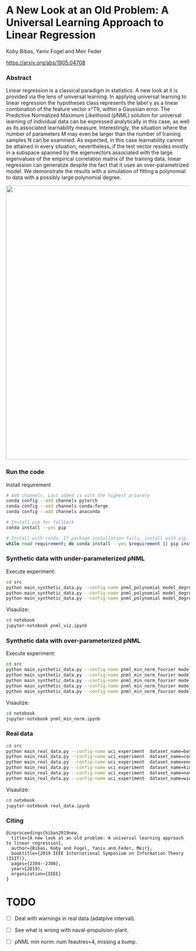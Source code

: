 # A New Look at an Old Problem: A Universal Learning Approach to Linear Regression
Koby Bibas, Yaniv Fogel and Meir Feder

https://arxiv.org/abs/1905.04708

### Abstract
Linear regression is a classical paradigm in statistics. A new look at it is provided via the lens of universal learning. In applying universal learning to linear regression the hypotheses class represents the label y as a linear combination of the feature vector x^Tθ, within a Gaussian error. The Predictive Normalized Maximum Likelihood (pNML) solution for universal learning of individual data can be expressed analytically in this case, as well as its associated learnability measure. Interestingly, the situation where the number of parameters M may even be larger than the number of training samples N can be examined. As expected, in this case learnability cannot be attained in every situation; nevertheless, if the test vector resides mostly in a subspace spanned by the eigenvectors associated with the large eigenvalues of the empirical correlation matrix of the training data, linear regression can generalize despite the fact that it uses an over-parametrized model. We demonstrate the results with a simulation of fitting a polynomial to data with a possibly large polynomial degree. 

<img src="https://raw.githubusercontent.com/kobybibas/pnml_linear_regression_isit_2019_latex/master/least_squares_with_poly_degree.jpg" width="750">

### Run the code

Install requirement

```bash
# Add channels. Last added is with the highest priorety
conda config --add channels pytorch
conda config --add channels conda-forge
conda config --add channels anaconda

# Install pip for fallback
conda install --yes pip

# Install with conda. If package installation fails, install with pip.
while read requirement; do conda install --yes $requirement || pip install $requirement; done < requirements.txt 
```

### Synthetic data with under-parameterized pNML

Execute experiment:

```bash
cd src
python main_synthetic_data.py --config-name pnml_polynomial model_degree=4; \
python main_synthetic_data.py --config-name pnml_polynomial model_degree=6; \
python main_synthetic_data.py --config-name pnml_polynomial model_degree=8;  
```

Visaulize:

```bash
cd notebook
jupyter-notebook pnml_viz.ipynb
```

### Synthetic data with over-parameterized pNML

Execute experiment:

```bash
cd src
python main_synthetic_data.py --config-name pnml_min_norm_fourier model_degree=4;  \
python main_synthetic_data.py --config-name pnml_min_norm_fourier model_degree=10;  \
python main_synthetic_data.py --config-name pnml_min_norm_fourier model_degree=20;  \
python main_synthetic_data.py --config-name pnml_min_norm_fourier model_degree=50;  \
python main_synthetic_data.py --config-name pnml_min_norm_fourier model_degree=100; 
```

Visaulize:

```bash
cd notebook
jupyter-notebook pnml_min_norm.ipynb
```

### Real data

```bash
cd src
python main_real_data.py --config-name uci_experiment  dataset_name=bostonHousing ; \
python main_real_data.py --config-name uci_experiment  dataset_name=concrete; \
python main_real_data.py --config-name uci_experiment  dataset_name=energy; \
python main_real_data.py --config-name uci_experiment  dataset_name=kin8nm; \
python main_real_data.py --config-name uci_experiment  dataset_name=naval-propulsion-plant; \
python main_real_data.py --config-name uci_experiment  dataset_name=wine-quality-red;

```

Visaulize:

```bash
cd notebook
jupyter-notebook real_data.ipynb
```

### Citing

```
@inproceedings{bibas2019new,
  title={A new look at an old problem: A universal learning approach to linear regression},
  author={Bibas, Koby and Fogel, Yaniv and Feder, Meir},
  booktitle={2019 IEEE International Symposium on Information Theory (ISIT)},
  pages={2304--2308},
  year={2019},
  organization={IEEE}
}
```



# TODO

- [ ] Deal with warnings in real data (adatpive interval).

- [ ] See what is wrong with naval-propulsion-plant.
- [ ] pNML min norm: num feautres=4, missing a bump.




